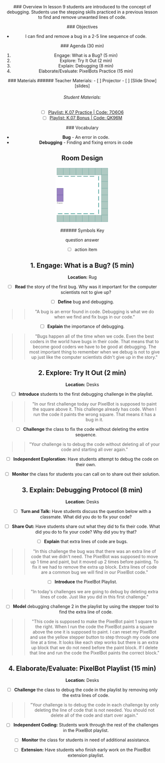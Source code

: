 <header class='header' title='Find the Bug' subtitle='Lesson 09'/>

<notable>
<iconp src='/icons/activity.png'>### Overview</iconp>
In lesson 9 students are introduced to the concept of debugging. Students use the stepping skills practiced in a previous lesson to find and remove unwanted lines of code.

<iconp src='/icons/objectives.png'>### Objectives</iconp>

- I can find and remove a bug in a 2-5 line sequence of code.

<iconp src='/icons/agenda.png'>### Agenda (30 min)</iconp>

1. Engage: What is a Bug? (5 min)
1. Explore: Try It Out (2 min)
1. Explain: Debugging (8 min)
1. Elaborate/Evaluate: PixelBots Practice (15 min)

<note>
<iconp src='/icons/materials.png'>### Materials</iconp>
###### Teacher Materials:
- [ ] Projector
- [ ] [Slide Show][slides]

###### Student Materials:
- [ ] [Playlist: K.07 Practice | Code: 7O6O6][practice]
- [ ] [Playlist: K.07 Bonus | Code: QK96M][extension]

<iconp src='/icons/vocab.png'>### Vocabulary</iconp>
- **Bug** - An error in code.
- **Debugging** - Finding and fixing errors in code

</note>

<pagebreak/>

## Room Design

![room](/images/layout-online.png)

<note borderLeft='2px solid green' mt='2em'>
###### Symbols Key

<iconp ml='1.65em' type='question'>question</iconp>
<iconp ml='1.65em' type='answer'>answer</iconp>
- [ ] action item
</note>

<pagebreak/>

## 1. Engage: What is a Bug? (5 min)
**Location:** Rug
- [ ] **Read** the story of the first bug.
<iconp type='question'>Why was it important for the computer scientists not to give up?</iconp>

- [ ] **Define** bug and debugging.
>> "A bug is an error found in code. Debugging is what we do when we find and fix bugs in our code."

- [ ] **Explain** the importance of debugging.
>> "Bugs happen all of the time when we code. Even the best coders in the world have bugs in their code. That means that to become good coders we have to be good at debugging. The most important thing to remember when we debug is not to give up just like the computer scientists didn't give up in the story."

## 2. Explore: Try It Out (2 min)
**Location:** Desks
- [ ] **Introduce** students to the first debugging challenge in the playlist.
>>"In our first challenge today our PixelBot is supposed to paint the square above it. This challenge already has code. When I run the code it paints the wrong square. That means it has a bug in it.

- [ ] **Challenge** the class to fix the code without deleting the entire sequence.
>>"Your challenge is to debug the code without deleting all of your code and starting all over again."

- [ ] **Independent Exploration:** Have students attempt to debug the code on their own.

- [ ] **Monitor** the class for students you can call on to share out their solution.

## 3. Explain: Debugging Protocol (8 min)
**Location:** Desks

- [ ] **Turn and Talk:** Have students discuss the question below with a classmate.
<iconp type='question'>What did you do to fix your code?</iconp>

- [ ] **Share Out:** Have students share out what they did to fix their code.
<iconp type='question'>What did you do to fix your code?</iconp>
<iconp type='question'>Why did you try that?</iconp>

- [ ] **Explain** that extra lines of code are bugs.
>>"In this challenge the bug was that there was an extra line of code that we didn't need. The PixelBot was supposed to move up 1 time and paint, but it moved up 2 times before painting. To fix it we had to remove the extra up block. Extra lines of code are a common bug we will find in our PixelBot code."

- [ ] **Introduce** the PixelBot Playlist.
>>"In today's challenges we are going to debug by deleting extra lines of code. Just like you did in this first challenge."

- [ ] **Model** debugging challenge 2 in the playlist by using the stepper tool to find the extra line of code.
>>"This code is supposed to make the PixelBot paint 1 square to the right. When I run the code the PixelBot paints a square above the one it is supposed to paint. I can reset my PixelBot and use the yellow stepper button to step through my code one line at a time. It looks like each step works but there is an extra up block that we do not need before the paint block. If I delete that line and run the code the PixelBot paints the correct block."

## 4. Elaborate/Evaluate: PixelBot Playlist (15 min)
**Location:** Desks
- [ ] **Challenge** the class to debug the code in the playlist by removing only the extra lines of code.
>>"Your challenge is to debug the code in each challenge by only deleting the line of code that is not needed. You should not delete all of the code and start over again."

- [ ] **Independent Coding:** Students work through the rest of the challenges in the PixelBot playlist.

- [ ] **Monitor** the class for students in need of additional assistance.

- [ ] **Extension:** Have students who finish early work on the PixelBot extension playlist.

</notable>

[slides]: https://drive.google.com/open?id=1FCEnq0twinc7a30fRQPYCOOzMa9k9AXN_uJkPSGSuq0
[practice]:http://www.pixelbots.io/7O6O6
[extension]:  http://www.pixelbots.io/QK96M
